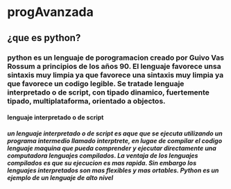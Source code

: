 # progAvanzada
## ¿que es python?
### python es un lenguaje de porogramacion creado por Guivo Vas Rossum a principios de los años 90. El lenguaje favorece unsa sintaxis muy limpia ya que favorece una sintaxis muy limpia ya que favorece un codigo legible. Se tratade lenguaje interpretado o de script, con tipado dinamico, fuertemente tipado, multiplataforma, orientado a objectos.

#### lenguaje interpretado o de script

##### un lenguaje interpretado o de script es aque que se ejecuta utilizando un programa intermedio llamado interptrete, en lugae de compilar el codigo lenguaje maquina que pueda comprender y ejecutar directamente una computadora lenguajes compilados. La ventaja de los lenguajes compilados es que su ejecucion es mas rapida. Sin embargo los lenguajes interpretados son mas flexibles y mas ortables. Python es un ejemplo de un lenguaje de alto nivel
